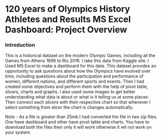 # 120 years of Olympics History Athletes and Results MS Excel Dashboard: Project Overview

### Introduction
This is a historical dataset on the modern Olympic Games, including all the Games from Athens 1896 to Rio 2016. I take this data from Kaggle site. I Used MS Excel to make a dashboard for this data. This dataset provides an opportunity to ask questions about how the Olympics have evolved over time, including questions about the participation and performance of women, different nations, and different sports and events.  Then I had created some objectives and perform them with the help of pivot table, slicers, charts and graphs. I also used some images to get better understanding what data is about or what is it telling us at some places. Then connect each slicers with their respective chart so that whenever I select something from slicer the chart is changes automatically. 

Note - As a file is greater than 25mb I had converted the file in two zip files. One have dashboard and other have pivot table and charts. You have to download both the files then only it will work otherwise it wll not work on your system.
